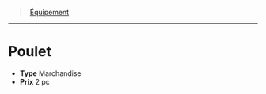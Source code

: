 ﻿---
!Equipment
Type: Marchandise
Price: 2 pc
Id: equipment_hd.md#poulet
ParentLink: equipment_hd.md#Équipement
Name: Poulet
ParentName: Équipement
NameLevel: 1
---
> [Équipement](hd_equipment.md)

---

# Poulet

- **Type** Marchandise
- **Prix** 2 pc

